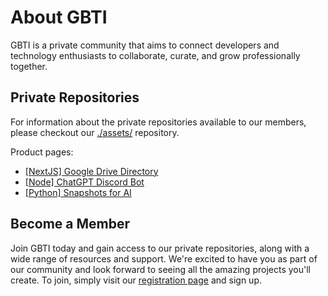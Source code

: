 # About GBTI

GBTI is a private  community that aims to connect developers and technology enthusiasts to collaborate, curate, and grow professionally together. 

## Private Repositories

For information about the private repositories available to our members, please checkout our [./assets/](https://github.com/gbti-labs/assets) repository.

Product pages:

* [[NextJS] Google Drive Directory](https://gbti.io/assets/nextjs-google-drive-directory/)
* [[Node] ChatGPT Discord Bot](https://gbti.io/assets/node-chatgpt-discord-bot/)
* [[Python] Snapshots for AI](https://gbti.io/snapshots-for-ai/)

## Become a Member

Join GBTI today and gain access to our private repositories, along with a wide range of resources and support. We're excited to have you as part of our community and look forward to seeing all the amazing projects you'll create. To join, simply visit our [registration page](https://gbti.io) and sign up.
